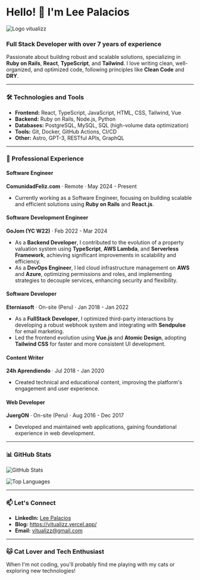 # Hello! 👋 I'm Lee Palacios

![Logo vitualizz](https://github.com/user-attachments/assets/89caf647-cd8d-45ae-95a9-9604fc578bea)

### Full Stack Developer with over 7 years of experience

Passionate about building robust and scalable solutions, specializing in **Ruby on Rails**, **React**, **TypeScript**, and **Tailwind**. I love writing clean, well-organized, and optimized code, following principles like **Clean Code** and **DRY**.

---

### 🛠️ Technologies and Tools

- **Frontend:** React, TypeScript, JavaScript, HTML, CSS, Tailwind, Vue
- **Backend:** Ruby on Rails, Node.js, Python
- **Databases:** PostgreSQL, MySQL, SQL (high-volume data optimization)
- **Tools:** Git, Docker, GitHub Actions, CI/CD
- **Other:** Astro, GPT-3, RESTful APIs, GraphQL

---

### 💼 Professional Experience

#### **Software Engineer**  
**ComunidadFeliz.com** · Remote · May 2024 - Present  
- Currently working as a Software Engineer, focusing on building scalable and efficient solutions using **Ruby on Rails** and **React.js**.

#### **Software Development Engineer**  
**GoJom (YC W22)** · Feb 2022 - Mar 2024  
- As a **Backend Developer**, I contributed to the evolution of a property valuation system using **TypeScript**, **AWS Lambda**, and **Serverless Framework**, achieving significant improvements in scalability and efficiency.
- As a **DevOps Engineer**, I led cloud infrastructure management on **AWS** and **Azure**, optimizing permissions and roles, and implementing strategies to decouple services, enhancing security and flexibility.

#### **Software Developer**  
**Eterniasoft** · On-site (Peru) · Jan 2018 - Jan 2022  
- As a **FullStack Developer**, I optimized third-party interactions by developing a robust webhook system and integrating with **Sendpulse** for email marketing.
- Led the frontend evolution using **Vue.js** and **Atomic Design**, adopting **Tailwind CSS** for faster and more consistent UI development.

#### **Content Writer**  
**24h Aprendiendo** · Jul 2018 - Jan 2020  
- Created technical and educational content, improving the platform's engagement and user experience.

#### **Web Developer**  
**JuergON** · On-site (Peru) · Aug 2016 - Dec 2017  
- Developed and maintained web applications, gaining foundational experience in web development.

---

### 📊 GitHub Stats

![GitHub Stats](https://github-readme-stats.vercel.app/api?username=vitualizz&show_icons=true&theme=radical)

![Top Languages](https://github-readme-stats.vercel.app/api/top-langs/?username=vitualizz&layout=compact&theme=radical)

---

### 📫 Let's Connect

- **LinkedIn:** [Lee Palacios](https://www.linkedin.com/in/vitualizz)
- **Blog:** https://vitualizz.vercel.app/
- **Email:** vitualizz@gmail.com

---

### 🐱 Cat Lover and Tech Enthusiast

When I'm not coding, you'll probably find me playing with my cats or exploring new technologies!
